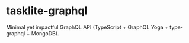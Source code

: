 # tasklite-graphql
Minimal yet impactful GraphQL API (TypeScript + GraphQL Yoga + type-graphql + MongoDB). 
